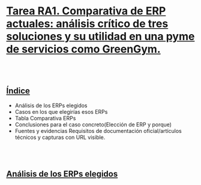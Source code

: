 # <ins> Tarea RA1. Comparativa de ERP actuales: análisis crítico de tres soluciones y su utilidad en una pyme de servicios como GreenGym.</ins>

<br/>

<br/>

## <ins>Índice</ins>

- Análisis  de los ERPs elegidos
- Casos en los que elegirías esos ERPs
- Tabla Comparativa ERPs
- Conclusiones para el caso concreto(Elección de ERP y porque)
- Fuentes y evidencias Requisitos de documentación oficial/artículos técnicos y capturas con URL visible.

<br/>

<br/>

## <ins> Análisis de los ERPs elegidos </ins>

